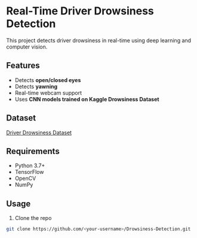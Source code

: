 # Real-Time Driver Drowsiness Detection

This project detects driver drowsiness in real-time using deep learning and computer vision.

## Features
- Detects **open/closed eyes**
- Detects **yawning**
- Real-time webcam support
- Uses **CNN models trained on Kaggle Drowsiness Dataset**

## Dataset
[Driver Drowsiness Dataset](https://www.kaggle.com/datasets/dheerajperumandla/drowsiness-dataset)

## Requirements
- Python 3.7+
- TensorFlow
- OpenCV
- NumPy

## Usage

1. Clone the repo
```bash
git clone https://github.com/<your-username>/Drowsiness-Detection.git
